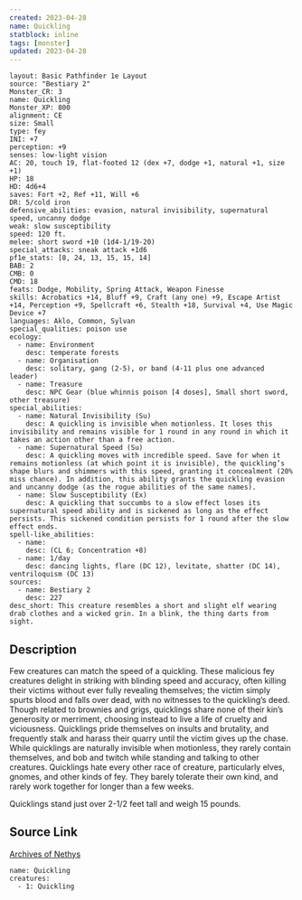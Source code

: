 ```yaml
---
created: 2023-04-28
name: Quickling
statblock: inline
tags: [monster]
updated: 2023-04-28
---
```

```statblock
layout: Basic Pathfinder 1e Layout
source: "Bestiary 2"
Monster_CR: 3
name: Quickling
Monster_XP: 800
alignment: CE
size: Small
type: fey
INI: +7
perception: +9
senses: low-light vision
AC: 20, touch 19, flat-footed 12 (dex +7, dodge +1, natural +1, size +1)
HP: 18
HD: 4d6+4
saves: Fort +2, Ref +11, Will +6
DR: 5/cold iron
defensive_abilities: evasion, natural invisibility, supernatural speed, uncanny dodge
weak: slow susceptibility
speed: 120 ft.
melee: short sword +10 (1d4-1/19-20)
special_attacks: sneak attack +1d6
pf1e_stats: [8, 24, 13, 15, 15, 14]
BAB: 2
CMB: 0
CMD: 18
feats: Dodge, Mobility, Spring Attack, Weapon Finesse
skills: Acrobatics +14, Bluff +9, Craft (any one) +9, Escape Artist +14, Perception +9, Spellcraft +6, Stealth +18, Survival +4, Use Magic Device +7
languages: Aklo, Common, Sylvan
special_qualities: poison use
ecology:
  - name: Environment
    desc: temperate forests
  - name: Organisation
    desc: solitary, gang (2-5), or band (4-11 plus one advanced leader)
  - name: Treasure
    desc: NPC Gear (blue whinnis poison [4 doses], Small short sword, other treasure)
special_abilities:
  - name: Natural Invisibility (Su)
    desc: A quickling is invisible when motionless. It loses this invisibility and remains visible for 1 round in any round in which it takes an action other than a free action.
  - name: Supernatural Speed (Su)
    desc: A quickling moves with incredible speed. Save for when it remains motionless (at which point it is invisible), the quickling’s shape blurs and shimmers with this speed, granting it concealment (20% miss chance). In addition, this ability grants the quickling evasion and uncanny dodge (as the rogue abilities of the same names).
  - name: Slow Susceptibility (Ex)
    desc: A quickling that succumbs to a slow effect loses its supernatural speed ability and is sickened as long as the effect persists. This sickened condition persists for 1 round after the slow effect ends.
spell-like_abilities:
  - name:
    desc: (CL 6; Concentration +8)
  - name: 1/day
    desc: dancing lights, flare (DC 12), levitate, shatter (DC 14), ventriloquism (DC 13)
sources:
  - name: Bestiary 2
    desc: 227
desc_short: This creature resembles a short and slight elf wearing drab clothes and a wicked grin. In a blink, the thing darts from sight.
```
## Description
Few creatures can match the speed of a quickling. These malicious fey creatures delight in striking with blinding speed and accuracy, often killing their victims without ever fully revealing themselves; the victim simply spurts blood and falls over dead, with no witnesses to the quickling’s deed. Though related to brownies and grigs, quicklings share none of their kin’s generosity or merriment, choosing instead to live a life of cruelty and viciousness. Quicklings pride themselves on insults and brutality, and frequently stalk and harass their quarry until the victim gives up the chase. While quicklings are naturally invisible when motionless, they rarely contain themselves, and bob and twitch while standing and talking to other creatures. Quicklings hate every other race of creature, particularly elves, gnomes, and other kinds of fey. They barely tolerate their own kind, and rarely work together for longer than a few weeks.

Quicklings stand just over 2-1/2 feet tall and weigh 15 pounds.
## Source Link
[Archives of Nethys](https://aonprd.com/MonsterDisplay.aspx?ItemName=Quickling)
```encounter-table
name: Quickling
creatures:
  - 1: Quickling
```
